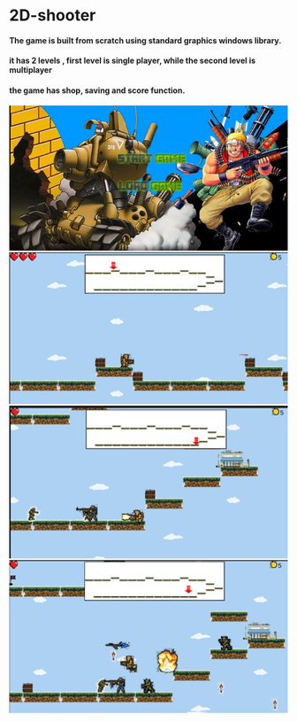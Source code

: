 # 2D-shooter
#### The game is built from scratch using standard graphics windows library.
#### it has 2 levels , first level is single player, while the second level is multiplayer
#### the game has shop, saving and score function.
![alt](sc/1.png?raw=true)
![alt](sc/2.png?raw=true)
![alt](sc/3.png?raw=true)
![alt](sc/4.png?raw=true)


